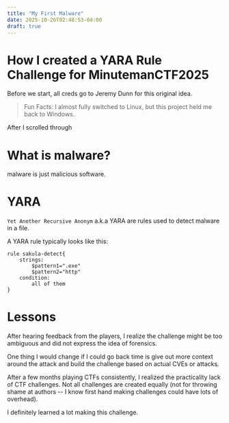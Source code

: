 ```yaml
---
title: "My First Malware"
date: 2025-10-26T02:48:53-04:00
draft: true
---
```

# How I created a YARA Rule Challenge for MinutemanCTF2025

Before we start, all creds go to Jeremy Dunn for this original idea.

> Fun Facts: I almost fully switched to Linux, but this project held me back to Windows. 

After I scrolled through 

# What is malware?
malware is just malicious software. 

# YARA
`Yet Another Recursive Anonym` a.k.a YARA are rules used to detect malware in a file. 

A YARA rule typically looks like this: 

```
rule sakula-detect{
    strings: 
        $pattern1=".exe"
        $pattern2="http"
    condition:
        all of them
}
```

# Lessons

After hearing feedback from the players, I realize the challenge might be too ambiguous and did not express the idea of forensics.

One thing I would change if I could go back time is give out more context around the attack and build the challenge based on actual CVEs or attacks. 

After a few months playing CTFs consistently, I realized the practicality lack of CTF challenges. Not all challenges are created equally (not for throwing shame at authors -- I know first hand making challenges could have lots of overhead). 

I definitely learned a lot making this challenge. 